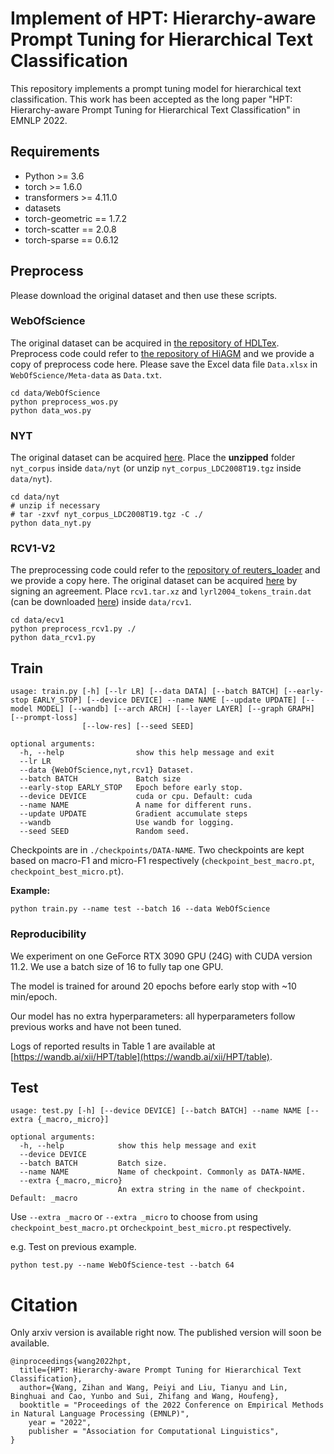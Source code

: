 # Implement of HPT: Hierarchy-aware Prompt Tuning for Hierarchical Text Classification
This repository implements a prompt tuning model for hierarchical text classification. 
This work has been accepted as the long paper "HPT: Hierarchy-aware Prompt Tuning for Hierarchical Text Classification"
in EMNLP 2022.

## Requirements

* Python >= 3.6
* torch >= 1.6.0
* transformers >= 4.11.0
* datasets
* torch-geometric == 1.7.2
* torch-scatter == 2.0.8
* torch-sparse == 0.6.12


## Preprocess

Please download the original dataset and then use these scripts.

### WebOfScience

The original dataset can be acquired in [the repository of HDLTex](https://github.com/kk7nc/HDLTex). Preprocess code could refer to [the repository of HiAGM](https://github.com/Alibaba-NLP/HiAGM) and we provide a copy of preprocess code here.
Please save the Excel data file `Data.xlsx` in `WebOfScience/Meta-data` as `Data.txt`.

```shell
cd data/WebOfScience
python preprocess_wos.py
python data_wos.py
```

### NYT

The original dataset can be acquired [here](https://catalog.ldc.upenn.edu/LDC2008T19).
Place the **unzipped** folder `nyt_corpus` inside `data/nyt` (or unzip `nyt_corpus_LDC2008T19.tgz` inside `data/nyt`).

```shell
cd data/nyt
# unzip if necessary
# tar -zxvf nyt_corpus_LDC2008T19.tgz -C ./
python data_nyt.py
```

### RCV1-V2

The preprocessing code could refer to the [repository of reuters_loader](https://github.com/ductri/reuters_loader) and we provide a copy here. The original dataset can be acquired [here](https://trec.nist.gov/data/reuters/reuters.html) by signing an agreement.
Place `rcv1.tar.xz` and `lyrl2004_tokens_train.dat` (can be downloaded [here](https://jmlr.csail.mit.edu/papers/volume5/lewis04a/a13-vector-files/lyrl2004_vectors_train.dat.gz)) inside `data/rcv1`.

```shell
cd data/ecv1
python preprocess_rcv1.py ./
python data_rcv1.py
```

## Train

```
usage: train.py [-h] [--lr LR] [--data DATA] [--batch BATCH] [--early-stop EARLY_STOP] [--device DEVICE] --name NAME [--update UPDATE] [--model MODEL] [--wandb] [--arch ARCH] [--layer LAYER] [--graph GRAPH] [--prompt-loss]
                [--low-res] [--seed SEED]

optional arguments:
  -h, --help                show this help message and exit
  --lr LR
  --data {WebOfScience,nyt,rcv1} Dataset.
  --batch BATCH             Batch size
  --early-stop EARLY_STOP   Epoch before early stop.
  --device DEVICE           cuda or cpu. Default: cuda
  --name NAME               A name for different runs.
  --update UPDATE           Gradient accumulate steps
  --wandb                   Use wandb for logging.
  --seed SEED               Random seed.
```

Checkpoints are in `./checkpoints/DATA-NAME`. Two checkpoints are kept based on macro-F1 and micro-F1 respectively 
(`checkpoint_best_macro.pt`, `checkpoint_best_micro.pt`).

**Example:**
```shell
python train.py --name test --batch 16 --data WebOfScience
```

### Reproducibility

We experiment on one GeForce RTX 3090 GPU (24G) with CUDA version $11.2$. We use a batch size of $16$ to fully tap one GPU.

The model is trained for around 20 epochs before early stop with ~10 min/epoch.

Our model has no extra hyperparameters: all hyperparameters follow previous works and have not been tuned.

Logs of reported results in Table 1 are available at [https://wandb.ai/xii/HPT/table](https://wandb.ai/xii/HPT/table).

## Test

```
usage: test.py [-h] [--device DEVICE] [--batch BATCH] --name NAME [--extra {_macro,_micro}]

optional arguments:
  -h, --help            show this help message and exit
  --device DEVICE
  --batch BATCH         Batch size.
  --name NAME           Name of checkpoint. Commonly as DATA-NAME.
  --extra {_macro,_micro}
                        An extra string in the name of checkpoint. Default: _macro
```

Use `--extra _macro` or `--extra _micro`  to choose from using `checkpoint_best_macro.pt` or`checkpoint_best_micro.pt` respectively.

e.g. Test on previous example.

```shell
python test.py --name WebOfScience-test --batch 64
```

# Citation
Only arxiv version is available right now. The published version will soon be available.
```
@inproceedings{wang2022hpt,
  title={HPT: Hierarchy-aware Prompt Tuning for Hierarchical Text Classification},
  author={Wang, Zihan and Wang, Peiyi and Liu, Tianyu and Lin, Binghuai and Cao, Yunbo and Sui, Zhifang and Wang, Houfeng},
  booktitle = "Proceedings of the 2022 Conference on Empirical Methods in Natural Language Processing (EMNLP)",
    year = "2022",
    publisher = "Association for Computational Linguistics",
}
```